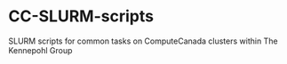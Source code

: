 # CC-SLURM-scripts
SLURM scripts for common tasks on ComputeCanada clusters within The Kennepohl Group
